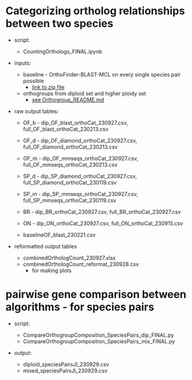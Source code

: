 # Categorizing ortholog relationships between two species

* script: 
	* CountingOrthologs_FINAL.ipynb
	
* inputs:
	* baseline - OrthoFinder-BLAST-MCL on every single species pair possible
	  * [link to zip file](Gene_Composition_Comparison_Species_Pairs/baseline_files/baseline_pairwise.zip)
	* orthogroups from diploid set and higher ploidy set
	  * [see Orthogroup_README.md](https://github.com/itliao/OrthologyComparison/blob/main/Orthogroup/Orthogroup_README.md#output-files---to-use-for-inputs-for-downstream-analyses)
	
* raw output tables: 
	* OF_b - dip_OF_blast_orthoCat_230927.csv, full_OF_blast_orthoCat_230213.csv
	* OF_d - dip_OF_diamond_orthoCat_230927.csv, full_OF_diamond_orthoCat_230213.csv
	* OF_m - dip_OF_mmseqs_orthoCat_230927.csv, full_OF_mmseqs_orthoCat_230213.csv
	* SP_d - dip_SP_diamond_orthoCat_230927.csv, full_SP_diamond_orthoCat_230119.csv
	* SP_m - dip_SP_mmseqs_orthoCat_230927.csv, full_SP_mmseqs_orthoCat_230119.csv
	* BR - dip_BR_orthoCat_230927.csv, full_BR_orthoCat_230927.csv
	* ON - dip_ON_orthoCat_230927.csv, full_ON_orthoCat_230915.csv

	* baselineOF_blast_230221.csv
	
* reformatted output tables 
	* combinedOrthologCount_230927.xlsx
	* combinedOrthologCount_reformat_230928.csv
		* for making plots
	
# pairwise gene comparison between algorithms - for species pairs

* script: 	
	* CompareOrthogroupComposition_SpeciesPairs_dip_FINAL.py
	* CompareOrthogroupComposition_SpeciesPairs_mix_FINAL.py
	
* output:
	* diploid_speciesPairsJI_230929.csv
	* mixed_speciesPairsJI_230929.csv
